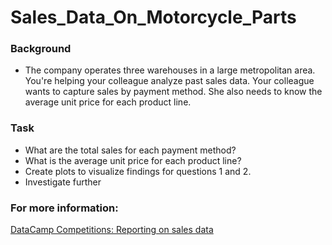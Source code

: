# Sales_Data_On_Motorcycle_Parts
 

### Background
* The company operates three warehouses in a large metropolitan area. You're helping your colleague analyze past sales data. Your colleague wants to capture sales by payment method. She also needs to know the average unit price for each product line.

### Task
* What are the total sales for each payment method?
* What is the average unit price for each product line?
* Create plots to visualize findings for questions 1 and 2.
* Investigate further

### For more information:
<a href="https://https://app.datacamp.com/learn/competitions/motorcycle-parts-sales"> DataCamp Competitions: Reporting on sales data </a>
